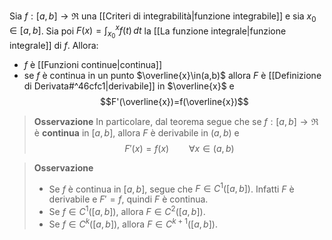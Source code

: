 Sia $f:[a,b]\to\Re$ una [[Criteri di integrabilità|funzione integrabile]] e sia $x_{0}\in[a,b]$.
Sia poi $F(x)=\int_{x_{0}}^xf(t)  \, dt$ la [[La funzione integrale|funzione integrale]] di $f$. Allora:
- $f$ è [[Funzioni continue|continua]]
- se $f$ è continua in un punto $\overline{x}\in(a,b)$ allora $F$ è [[Definizione di Derivata#^46cfc1|derivabile]] in $\overline{x}$ e
$$F'(\overline{x})=f(\overline{x})$$
>**Osservazione**
>In particolare, dal teorema segue che se $f:[a,b]\to\Re$ è **continua** in $[a,b]$, allora $F$ è derivabile in $(a,b)$ e
>$$F'(x)=f(x)\qquad\forall x \in(a,b)$$

>**Osservazione**
>	- Se $f$ è continua in $[a,b]$, segue che $F\in C^1([a,b])$.
>		Infatti $F$ è derivabile e $F'=f$, quindi $F$ è continua.
>	- Se $f\in C^1([a,b])$, allora $F\in C^2([a,b])$.
>	- Se $f\in C^k([a,b])$, allora $F\in C^{k+1}([a,b])$.

